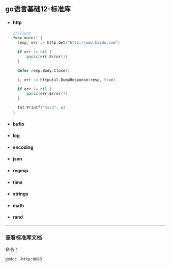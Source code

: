 ## go语言基础12-标准库

* #### http

  ```go
  //client
  func main() {
  	resp, err := http.Get("http://www.baidu.com")
  
  	if err != nil {
  		panic(err.Error())
  	}
  
  	defer resp.Body.Close()
  
  	s, err := httputil.DumpResponse(resp, true)
  
  	if err != nil {
  		panic(err.Error())
  	}
  
  	fmt.Printf("%s\n", s)
  }
  ```

* #### bufio

* #### log

* #### encoding

* #### json

* #### regexp

* #### time

* #### strings

* #### math

* #### rand

---

### 查看标准库文档

命令：

```shell
godoc -http:8888
```


